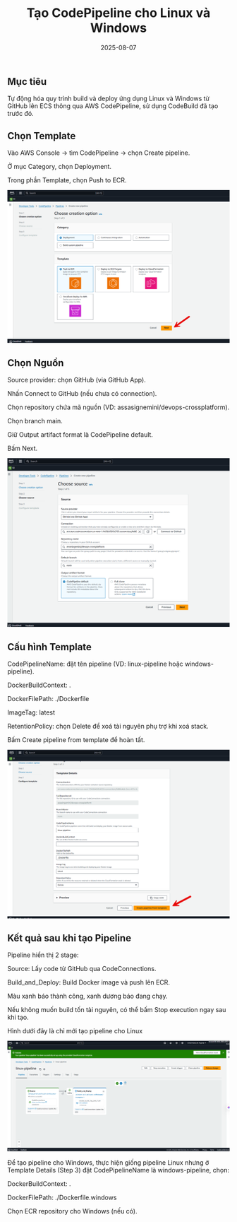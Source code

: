 ﻿---
title : "Tạo CodePipeline cho Linux và Windows"
date: 2025-08-07
weight : 8 
chapter : false
pre : " <b> 8. </b> "
---
## Mục tiêu
Tự động hóa quy trình build và deploy ứng dụng Linux và Windows từ GitHub lên ECS thông qua AWS CodePipeline, sử dụng CodeBuild đã tạo trước đó.

## Chọn Template

Vào AWS Console → tìm CodePipeline → chọn Create pipeline.

Ở mục Category, chọn Deployment.

Trong phần Template, chọn Push to ECR.

![pline](images/8-CreateCodePipeline/1.png) 

## Chọn Nguồn

Source provider: chọn GitHub (via GitHub App).

Nhấn Connect to GitHub (nếu chưa có connection).

Chọn repository chứa mã nguồn (VD: assasignemini/devops-crossplatform).

Chọn branch main.

Giữ Output artifact format là CodePipeline default.

Bấm Next.

![pline](images/8-CreateCodePipeline/2.png) 

## Cấu hình Template

CodePipelineName: đặt tên pipeline (VD: linux-pipeline hoặc windows-pipeline).

DockerBuildContext: .

DockerFilePath: ./Dockerfile

ImageTag: latest

RetentionPolicy: chọn Delete để xoá tài nguyên phụ trợ khi xoá stack.

Bấm Create pipeline from template để hoàn tất.

![pline](images/8-CreateCodePipeline/3.png) 

##  Kết quả sau khi tạo Pipeline

Pipeline hiển thị 2 stage:

Source: Lấy code từ GitHub qua CodeConnections.

Build_and_Deploy: Build Docker image và push lên ECR.

Màu xanh báo thành công, xanh dương báo đang chạy.

Nếu không muốn build tốn tài nguyên, có thể bấm Stop execution ngay sau khi tạo.

Hình dưới đây là chỉ mới tạo pipeline cho Linux

![pline](images/8-CreateCodePipeline/4.png) 

Để tạo pipeline cho Windows, thực hiện giống pipeline Linux nhưng ở Template Details (Step 3) đặt CodePipelineName là windows-pipeline, chọn:

DockerBuildContext: .

DockerFilePath: ./Dockerfile.windows

Chọn ECR repository cho Windows (nếu có).